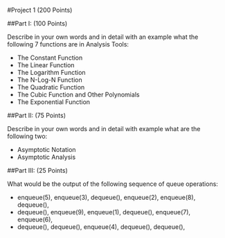 #Project 1 (200 Points)

##Part I: (100 Points)

Describe in your own words and in detail with an example what the following 7 functions are in Analysis Tools:

* The Constant Function
* The Linear Function
* The Logarithm Function
* The N-Log-N Function
* The Quadratic Function
* The Cubic Function and Other Polynomials
* The Exponential Function

##Part II: (75 Points)

Describe in your own words and in detail with example what are the following two:

* Asymptotic Notation
* Asymptotic Analysis

##Part III: (25 Points)

What would be the output of the following sequence of queue operations:

* enqueue(5), enqueue(3), dequeue(), enqueue(2), enqueue(8), dequeue(),
* dequeue(), enqueue(9), enqueue(1), dequeue(), enqueue(7), enqueue(6),
* dequeue(), dequeue(), enqueue(4), dequeue(), dequeue(),
